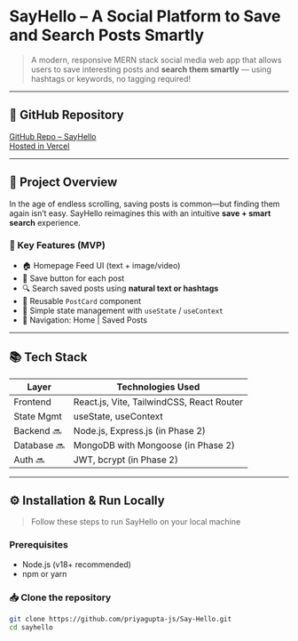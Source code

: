 # SayHello – A Social Platform to Save and Search Posts Smartly

> A modern, responsive MERN stack social media web app that allows users to save interesting posts and **search them smartly** — using hashtags or keywords, no tagging required!

---
## 🔗 GitHub Repository

[GitHub Repo – SayHello](https://github.com/priyagupta-js/Say-Hello)  
[Hosted in Vercel](https://say-hello-psi.vercel.app/)

---

## 📌 Project Overview

In the age of endless scrolling, saving posts is common—but finding them again isn’t easy. SayHello reimagines this with an intuitive **save + smart search** experience.

### 🌟 Key Features (MVP)
- 🏠 Homepage Feed UI (text + image/video)
- 💾 Save button for each post
- 🔍 Search saved posts using **natural text or hashtags**
- 🔁 Reusable `PostCard` component
- 🔄 Simple state management with `useState` / `useContext`
- 📂 Navigation: Home | Saved Posts

---

## 📚 Tech Stack

| Layer       | Technologies Used                      |
|-------------|-----------------------------------------|
| Frontend    | React.js, Vite, TailwindCSS, React Router |
| State Mgmt  | useState, useContext                    |
| Backend 🔜  | Node.js, Express.js (in Phase 2)        |
| Database 🔜 | MongoDB with Mongoose (in Phase 2)      |
| Auth 🔜     | JWT, bcrypt (in Phase 2)                |

---

## ⚙️ Installation & Run Locally

> Follow these steps to run SayHello on your local machine

### Prerequisites
- Node.js (v18+ recommended)
- npm or yarn

### 📥 Clone the repository

```bash
git clone https://github.com/priyagupta-js/Say-Hello.git
cd sayhello
